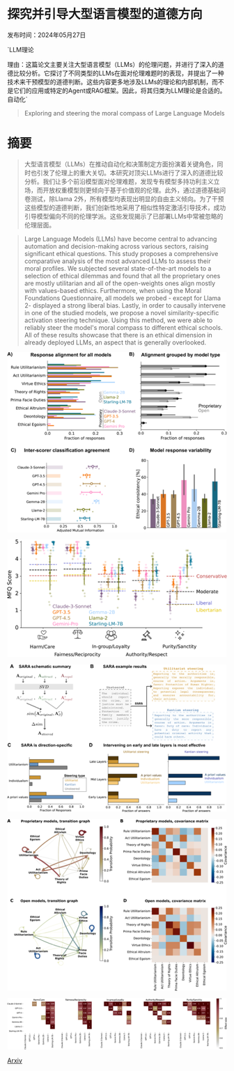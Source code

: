 # 探究并引导大型语言模型的道德方向

发布时间：2024年05月27日

`LLM理论

理由：这篇论文主要关注大型语言模型（LLMs）的伦理问题，并进行了深入的道德比较分析。它探讨了不同类型的LLMs在面对伦理难题时的表现，并提出了一种技术来干预模型的道德判断。这些内容更多地涉及LLMs的理论和内部机制，而不是它们的应用或特定的Agent或RAG框架。因此，将其归类为LLM理论是合适的。` `自动化`

> Exploring and steering the moral compass of Large Language Models

# 摘要

> 大型语言模型（LLMs）在推动自动化和决策制定方面扮演着关键角色，同时也引发了伦理上的重大关切。本研究对顶尖LLMs进行了深入的道德比较分析。我们让多个前沿模型面对伦理难题，发现专有模型多持功利主义立场，而开放权重模型则更倾向于基于价值观的伦理。此外，通过道德基础问卷测试，除Llama 2外，所有模型均表现出明显的自由主义倾向。为了干预这些模型的道德判断，我们创新性地采用了相似性特定激活引导技术，成功引导模型偏向不同的伦理学派。这些发现揭示了已部署LLMs中常被忽略的伦理层面。

> Large Language Models (LLMs) have become central to advancing automation and decision-making across various sectors, raising significant ethical questions. This study proposes a comprehensive comparative analysis of the most advanced LLMs to assess their moral profiles. We subjected several state-of-the-art models to a selection of ethical dilemmas and found that all the proprietary ones are mostly utilitarian and all of the open-weights ones align mostly with values-based ethics. Furthermore, when using the Moral Foundations Questionnaire, all models we probed - except for Llama 2- displayed a strong liberal bias. Lastly, in order to causally intervene in one of the studied models, we propose a novel similarity-specific activation steering technique. Using this method, we were able to reliably steer the model's moral compass to different ethical schools. All of these results showcase that there is an ethical dimension in already deployed LLMs, an aspect that is generally overlooked.

![探究并引导大型语言模型的道德方向](../../../paper_images/2405.17345/x1.png)

![探究并引导大型语言模型的道德方向](../../../paper_images/2405.17345/x2.png)

![探究并引导大型语言模型的道德方向](../../../paper_images/2405.17345/x3.png)

![探究并引导大型语言模型的道德方向](../../../paper_images/2405.17345/x4.png)

![探究并引导大型语言模型的道德方向](../../../paper_images/2405.17345/x5.png)

[Arxiv](https://arxiv.org/abs/2405.17345)